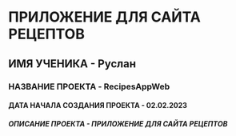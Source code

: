 # ПРИЛОЖЕНИЕ ДЛЯ САЙТА РЕЦЕПТОВ
## ИМЯ УЧЕНИКА - Руслан
### НАЗВАНИЕ ПРОЕКТА - RecipesAppWeb
#### ДАТА НАЧАЛА СОЗДАНИЯ ПРОЕКТА - 02.02.2023
##### ОПИСАНИЕ ПРОЕКТА - ПРИЛОЖЕНИЕ ДЛЯ САЙТА РЕЦЕПТОВ
